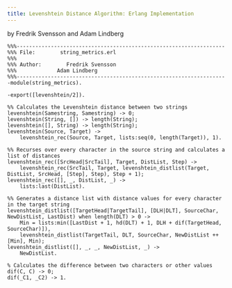 ```yaml
---
title: Levenshtein Distance Algorithm: Erlang Implementation
---
```


by Fredrik Svensson and Adam Lindberg

    %%%-------------------------------------------------------------------
    %%% File:        string_metrics.erl
    %%%
    %%% Author:        Fredrik Svensson
    %%%             Adam Lindberg
    %%%-------------------------------------------------------------------
    -module(string_metrics).

    -export([levenshtein/2]).

    %% Calculates the Levenshtein distance between two strings
    levenshtein(Samestring, Samestring) -> 0;
    levenshtein(String, []) -> length(String);
    levenshtein([], String) -> length(String);
    levenshtein(Source, Target) ->
        levenshtein_rec(Source, Target, lists:seq(0, length(Target)), 1).

    %% Recurses over every character in the source string and calculates a list of distances
    levenshtein_rec([SrcHead|SrcTail], Target, DistList, Step) ->
        levenshtein_rec(SrcTail, Target, levenshtein_distlist(Target, DistList, SrcHead, [Step], Step), Step + 1);
    levenshtein_rec([], _, DistList, _) ->
        lists:last(DistList).

    %% Generates a distance list with distance values for every character in the target string
    levenshtein_distlist([TargetHead|TargetTail], [DLH|DLT], SourceChar, NewDistList, LastDist) when length(DLT) > 0 ->
        Min = lists:min([LastDist + 1, hd(DLT) + 1, DLH + dif(TargetHead, SourceChar)]),
        levenshtein_distlist(TargetTail, DLT, SourceChar, NewDistList ++ [Min], Min);
    levenshtein_distlist([], _, _, NewDistList, _) ->
        NewDistList.

    % Calculates the difference between two characters or other values
    dif(C, C) -> 0;
    dif(_C1, _C2) -> 1.
